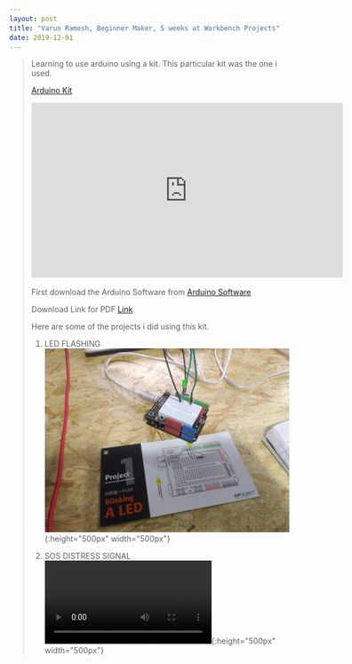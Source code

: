 ```yaml
---
layout: post
title: "Varun Ramesh, Beginner Maker, 5 weeks at Workbench Projects"
date: 2019-12-01
---
```

>
>Learning to use arduino using a kit. This particular kit was the one i used.
>
>[Arduino Kit](https://www.dfrobot.com/product-345.html)
>
><iframe width="560" height="315" src="https://www.youtube.com/embed/K6p2-NX_q70" frameborder="0" allow="accelerometer; autoplay; encrypted-media; gyroscope; picture-in-picture" allowfullscreen></iframe>
>
>First download the Arduino Software from [Arduino Software](https://www.arduino.cc/en/Main/Software)
>
>Download Link for PDF [Link](https://github.com/DFRobot/Beginner-Kit-for-Arduino/raw/master/Beginner%20Kit%20for%20Arduino%20Tutorial.pdf)
>
>Here are some of the projects i did using this kit.
>
>1. LED FLASHING
>![](/Images/Week06/blinkingled.jpg){:height="500px" width="500px"}
>
>2. SOS DISTRESS SIGNAL
>![](/Images/Week06/sos.mp4){:height="500px" width="500px"}
>